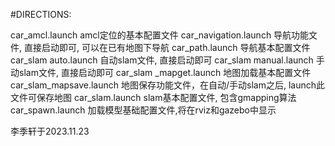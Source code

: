 #DIRECTIONS:

car_amcl.launch                         amcl定位的基本配置文件
car_navigation.launch             导航功能文件, 直接启动即可, 可以在已有地图下导航
car_path.launch                         导航基本配置文件
car_slam auto.launch               自动slam文件, 直接启动即可
car_slam manual.launch         手动slam文件, 直接启动即可
car_slam _mapget.launch       地图加载基本配置文件
car_slam_mapsave.launch    地图保存功能文件，在自动/手动slam之后, launch此文件可保存地图
car_slam.launch                          slam基本配置文件, 包含gmapping算法
car_spawn.launch                       加载模型基础配置文件,将在rviz和gazebo中显示

李季轩于2023.11.23